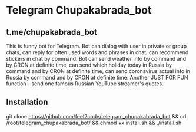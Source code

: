 # Telegram Chupakabrada_bot
## t.me/chupakabrada_bot
This is funny bot for Telegram.
Bot can dialog with user in private or group chats, can reply for  often used words and phrases in chat,
can recommend stickers in chat by command.
Bot can send weather info by command and by CRON at definite time,
can send which holiday today in Russia by command and by CRON at definite time,
can send coronavirus actual info in Russia by command and by CRON at definite time.
Another JUST FOR FUN function - send one famous Russian YouTube streamer's quotes.

## Installation
git clone https://github.com/feel2code/telegram_chupakabrada_bot && cd /root/telegram_chupakabrada_bot/ && chmod +x install.sh && ./install.sh